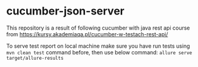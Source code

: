 # cucumber-json-server

This repository is a result of following cucumber with java rest api course from https://kursy.akademiaqa.pl/cucumber-w-testach-rest-api/

To serve test report on local machine make sure you have run tests using `mvn clean test` command before, then use below command:
`allure serve target/allure-results`
